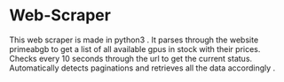 # Web-Scraper
This web scraper is made in python3 .
It parses through the website primeabgb to get a list of all available gpus in stock with their prices.
Checks every 10 seconds through the url to get the current status.
Automatically detects paginations and retrieves all the data accordingly .
